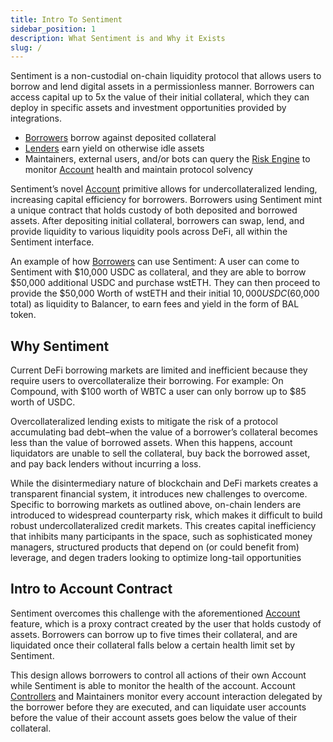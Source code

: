 ```yaml
---
title: Intro To Sentiment
sidebar_position: 1
description: What Sentiment is and Why it Exists
slug: /
---
```


Sentiment is a non-custodial on-chain liquidity protocol that allows users to borrow and
lend digital assets in a permissionless manner. Borrowers can access capital up to 5x
the value of their initial collateral, which they can deploy in specific assets and
investment opportunities provided by integrations.

- [Borrowers](../using-sentiment/borrowing.md) borrow against deposited collateral
- [Lenders](../using-sentiment/lend.md) earn yield on otherwise idle assets
- Maintainers, external users, and/or bots can query the [Risk Engine](../core-concepts/risk-engine.md) to monitor [Account](../using-sentiment/account.md) health
  and maintain protocol solvency

Sentiment’s novel [Account](../using-sentiment/account.md) primitive allows for undercollateralized lending,
increasing capital efficiency for borrowers.
Borrowers using Sentiment mint a unique contract that holds custody of both deposited and
borrowed assets. After depositing initial collateral, borrowers can swap, lend, and provide
liquidity to various liquidity pools across DeFi, all within the Sentiment interface.

An example of how [Borrowers](../using-sentiment/borrowing.md) can use Sentiment: A user can come to Sentiment with $10,000 USDC as collateral, and they are able to borrow $50,000 additional
USDC and purchase wstETH. They can then proceed to provide the $50,000
Worth of wstETH and their initial $10,000 USDC ($60,000 total) as liquidity to
Balancer, to earn fees and yield in the form of BAL token.

## Why Sentiment

Current DeFi borrowing markets are limited and inefficient because they require users to
overcollateralize their borrowing. For example: On Compound, with $100 worth of WBTC a user can only borrow up to $85 worth of USDC.

Overcollateralized lending exists to mitigate the risk of a protocol accumulating bad debt–when
the value of a borrower’s collateral becomes less than the value of borrowed assets. When this
happens, account liquidators are unable to sell the collateral, buy back the borrowed asset, and
pay back lenders without incurring a loss.

While the disintermediary nature of blockchain and DeFi markets creates a transparent financial
system, it introduces new challenges to overcome. Specific to borrowing markets as outlined
above, on-chain lenders are introduced to widespread counterparty risk, which makes it difficult
to build robust undercollateralized credit markets. This creates capital inefficiency that inhibits
many participants in the space, such as sophisticated money managers, structured products
that depend on (or could benefit from) leverage, and degen traders looking to optimize long-tail
opportunities

## Intro to Account Contract

Sentiment overcomes this challenge with the aforementioned [Account](../using-sentiment/account.md) feature, which is a proxy
contract created by the user that holds custody of assets. Borrowers can borrow up to five times
their collateral, and are liquidated once their collateral falls below a certain health limit set by
Sentiment.

This design allows borrowers to control all actions of their own Account while Sentiment is able
to monitor the health of the account. Account [Controllers](../core-concepts/controller.md) and Maintainers monitor every account
interaction delegated by the borrower before they are executed, and can liquidate user accounts
before the value of their account assets goes below the value of their collateral.
